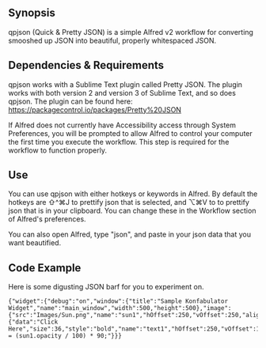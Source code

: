 ## Synopsis

qpjson (Quick & Pretty JSON) is a simple Alfred v2 workflow for converting smooshed up JSON into beautiful, properly whitespaced JSON.

## Dependencies & Requirements

qpjson works with a Sublime Text plugin called Pretty JSON. The plugin works with both version 2 and version 3 of Sublime Text, and so does qpjson.
The plugin can be found here: https://packagecontrol.io/packages/Pretty%20JSON

If Alfred does not currently have Accessibility access through System Preferences, you will be prompted to allow Alfred to control your computer the first time you execute the workflow. This step is required for the workflow to function properly.

## Use

You can use qpjson with either hotkeys or keywords in Alfred. By default the hotkeys are ⇧^⌘J to prettify json that is selected, and ⌥⌘V to to prettify json that is in your clipboard. You can change these in the Workflow section of Alfred's preferences.

You can also open Alfred, type "json", and paste in your json data that you want beautified.

## Code Example

Here is some digusting JSON barf for you to experiment on.

    {"widget":{"debug":"on","window":{"title":"Sample Konfabulator Widget","name":"main_window","width":500,"height":500},"image":{"src":"Images/Sun.png","name":"sun1","hOffset":250,"vOffset":250,"alignment":"center"},"text":{"data":"Click Here","size":36,"style":"bold","name":"text1","hOffset":250,"vOffset":100,"alignment":"center","onMouseUp":"sun1.opacity = (sun1.opacity / 100) * 90;"}}}